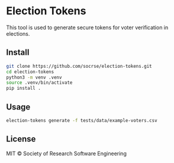 # Election Tokens

This tool is used to generate secure tokens for voter verification in elections.

## Install

```bash
git clone https://github.com/socrse/election-tokens.git
cd election-tokens
python3 -m venv .venv
source .venv/bin/activate
pip install .
```

## Usage

```bash
election-tokens generate -f tests/data/example-voters.csv
```

## License

MIT © Society of Research Software Engineering

